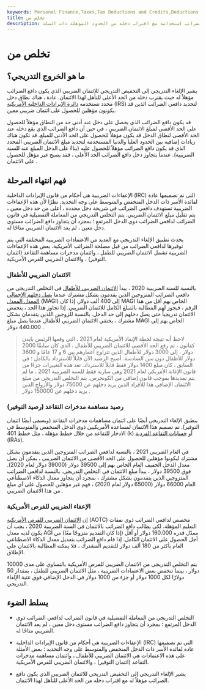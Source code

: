 ```yaml
---
keywords: Personal Finance,Taxes,Tax Deductions and Credits,Deductions and Credits
title: تخلص من
description: يشير الإلغاء التدريجي إلى التخفيض التدريجي للائتمان الضريبي الذي يحق لدافع الضرائب استخدامه مع اقتراب دخله من الحدود المؤهلة ذات الصلة.
---
```


# تخلص من
## ما هو الخروج التدريجي؟

يشير الإلغاء التدريجي إلى التخفيض التدريجي للائتمان الضريبي الذي يكون دافع الضرائب مؤهلاً له حيث يقترب دخله من الحد الأعلى للتأهل لهذا الائتمان. عادة ، هناك نطاق دخل محدد تستخدمه [دائرة الإيرادات الداخلية الأمريكية](/irs) (IRS) لتحديد دافعي الضرائب الذين قد يكونون مؤهلين للحصول على ائتمان ضريبي معين.

قد يكون دافع الضرائب الذي يحصل على دخل عند أدنى حد من النطاق مؤهلاً للحصول على الحد الأقصى لمبلغ الائتمان الضريبي ، في حين أن دافع الضرائب الذي يقع دخله عند الحد الأقصى لنطاق الدخل قد يكون مؤهلاً للحصول على الحد الأدنى للمبلغ. قد تكون هناك زيادات إضافية بين الحدود العليا والدنيا المستخدمة لتحديد مبلغ الائتمان الضريبي المحدد الذي قد يكون دافع الضرائب مؤهلاً للحصول عليه (بناءً على الدخل المبلغ عنه للسنة الضريبية). عندما يتجاوز دخل دافع الضرائب الحد الأعلى ، فقد يصبح غير مؤهل للحصول على الائتمان .

## فهم انتهاء المرحلة

الإعفاءات الضريبية هي أحكام من قانون الإيرادات الداخلية (IRC) التي تم تصميمها عادة لفائدة الأسر ذات الدخل المنخفض والمتوسط على وجه التحديد. نظرًا لأن هذه الإعفاءات الضريبية تستهدف دافعي الضرائب في شريحة دخل محددة ، أعلى من حد دخل معين ، يتم تقليل مبلغ الائتمان الضريبي. يتم التخلص التدريجي من المعاملة التفضيلية في قانون الضرائب لدافعي الضرائب ذوي الدخل المرتفع ؛ بمجرد أن يتجاوز دافع الضرائب مستوى دخل معين ، لم يعد الائتمان الضريبي متاحًا له.

يحدث تطبيق الإلغاء التدريجي مع العديد من الاعتمادات الضريبية المختلفة التي يتم توفيرها لدافعي الضرائب من قبل مصلحة الضرائب الأمريكية. بعض هذه الإعفاءات الضريبية تشمل الائتمان الضريبي للطفل ، وائتمان مدخرات مساهمة التقاعد (ائتمان التوفير) ، والائتمان الضريبي للفرص الأمريكية.

### الائتمان الضريبي للأطفال

بالنسبة للسنة الضريبية 2020 ، يبدأ [الائتمان الضريبي للأطفال](/childtaxcredit) في التخلص التدريجي من دافعي الضرائب المتزوجين الذين يقدمون بشكل مشترك عندما [يصل دخلهم الإجمالي المعدل المعدل](/magi) (MAGI) إلى 400 ألف دولار. إذا كان MAGI الخاص بهم أقل من هذا الرقم ، فيجوز لهم المطالبة بالمبلغ الكامل للائتمان الضريبي. إذا تجاوز هذا الحد ، ينخفض الائتمان تدريجياً حتى يصل دخلهم إلى حد الدخل. بالنسبة للزوجين اللذين يتقدمان بشكل مشترك ، يختفي الائتمان الضريبي للأطفال عندما يصل مبلغ MAGI الخاص بهم إلى 440.000 دولار .

> لاحظ أنه نتيجة لخطة الإنقاذ الأمريكية لعام 2021 ، التي وقعها الرئيس بايدن كقانون ، تم رفع الحد الأقصى للائتمان الضريبي للأطفال ، الذي كان سابقًا 2000 دولار ، إلى 3000 دولار للأطفال الذين تتراوح أعمارهم بين 6 و 17 عامًا و 3600 دولار للأطفال دون سن السادسة. أصبح الرصيد الآن قابلاً للاسترداد بالكامل ؛ في السابق ، كان مبلغ 1400 دولار فقط قابلاً للاسترداد. تعد هذه التغييرات جزءًا من قانون الإغاثة الأمريكي لعام 2021 وهي سارية فقط للسنة الضريبية 2021 ، ما لم يتم تمديدها بموجب قانون إضافي من الكونجرس. يتم التخلص التدريجي من مبلغ الائتمان الإضافي هذا للأفراد الذين يزيد دخلهم عن 75000 دولار والأزواج الذين يزيد دخلهم عن 150000 دولار .

>

### رصيد مساهمة مدخرات التقاعد (رصيد التوفير)

ينطبق الإلغاء التدريجي أيضًا على ائتمان مساهمات مدخرات التقاعد (ويسمى أيضًا ائتمان التوفير). تم تصميم هذا الائتمان لمساعدة الأمريكيين ذوي الدخل المنخفض والمتوسط في الادخار للتقاعد من خلال خطط مؤهلة ، مثل خطط 401 (k) أو [حسابات التقاعد الفردية](/ira) (IRAs).

في العام الضريبي 2021 ، بالنسبة لدافعي الضرائب المتزوجين الذين يتقدمون بشكل مشترك ليكونوا مؤهلين للحصول على الحد الأقصى من الائتمان الضريبي ، يمكن أن يصل معدل الدخل الخفيف العام الخاص بهم إلى 39500 دولار (39000 دولار لعام 2020). فوق 39500 دولار ، يبدأ مبلغ الائتمان في التخلص التدريجي. بالنسبة لدافعي الضرائب المتزوجين الذين يتقدمون بشكل مشترك ، بمجرد أن يتجاوز معدل الذكاء الاصطناعي العام 66000 دولار (65000 دولار لعام 2020) ، فهم غير مؤهلين للحصول على أي مبلغ من هذا الائتمان الضريبي .

### الإعفاء الضريبي للفرص الأمريكية

إن [الائتمان الضريبي للفرص الأمريكية](/american-opportunity-tax-credit) (AOTC) مخصص لدافعي الضرائب ذوي نفقات التعليم المؤهلة. لكي يطالب دافع الضرائب بالائتمان في السنة الضريبية 2020 ، يجب أن يكون لديه معدل AGI معدّل قدره 160.000 دولار أو أقل (إذا كان التقديم متزوجًا معًا) من أجل الحصول على الائتمان الكامل. إذا قام دافع الضرائب بتعديل معدل الذكاء الاصطناعي العام بأكثر من 180 ألف دولار للتقديم المشترك ، فلا يمكنه المطالبة بالائتمان على الإطلاق.

يتم التخلص التدريجي من الائتمان الضريبي للفرص الأمريكية بالتساوي على مدى 10000 دولار ، بينما تنخفض بعض الاعتمادات الضريبية ، مثل الائتمان الضريبي للطفل ، بمقدار 50 دولارًا لكل 1000 دولار أو جزء من 1000 دولار في الدخل الإضافي فوق عتبة الإلغاء التدريجي.

## يسلط الضوء

- التخلص التدريجي من المعاملة التفضيلية في قانون الضرائب لدافعي الضرائب ذوي الدخل المرتفع ؛ بمجرد أن يتجاوز دافع الضرائب مستوى دخل معين ، لم يعد الائتمان الضريبي متاحًا له.

- الإعفاءات الضريبية هي أحكام من قانون الإيرادات الداخلية (IRC) التي تم تصميمها عادة لفائدة الأسر ذات الدخل المنخفض والمتوسط على وجه التحديد ؛ بعض الأمثلة على هذه الاعتمادات هي الائتمان الضريبي للأطفال ، وائتمان مساهمة مدخرات التقاعد (ائتمان التوفير) ، والائتمان الضريبي للفرص الأمريكية.

- يشير الإلغاء التدريجي إلى التخفيض التدريجي للائتمان الضريبي الذي يكون دافع الضرائب مؤهلاً له مع اقتراب دخله من الحد الأعلى للتأهل لهذا الائتمان.

